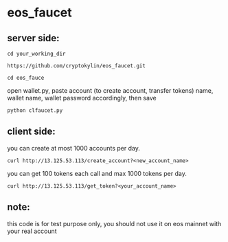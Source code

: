 # eos_faucet

## server side:
```
cd your_working_dir

https://github.com/cryptokylin/eos_faucet.git

cd eos_fauce
```
open wallet.py, paste account (to create account, transfer tokens) name, wallet name, wallet password accordingly, then save

```
python clfaucet.py
```

## client side:

you can create at most 1000 accounts per day. 
```
curl http://13.125.53.113/create_account?<new_account_name>
```

you can get 100 tokens each call and max 1000 tokens per day. 
```
curl http://13.125.53.113/get_token?<your_account_name>
```
## note:

this code is for test purpose only, you should not use it on eos mainnet with your real account
